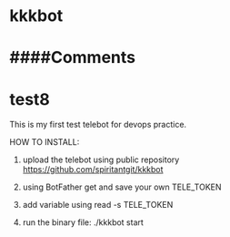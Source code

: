 # kkkbot
# ####Comments
# test8

This is my first test telebot for devops practice.

HOW TO INSTALL:

1) upload the telebot using public repository 
https://github.com/spiritantgit/kkkbot

2) using BotFather get and save your own TELE_TOKEN

4) add variable using 
read -s TELE_TOKEN

5) run the binary file:
./kkkbot start